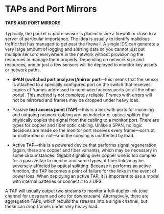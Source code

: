 # TAPs and Port Mirrors

#### TAPS AND PORT MIRRORS

Typically, the packet capture sensor is placed inside a firewall or close to a server of particular importance. The idea is usually to identify malicious traffic that has managed to get past the firewall. A single IDS can generate a very large amount of logging and alerting data so you cannot just put multiple sensors everywhere in the network without provisioning the resources to manage them properly. Depending on network size and resources, one or just a few sensors will be deployed to monitor key assets or network paths.

-   **SPAN (switched port analyzer)/mirror port**—this means that the sensor is attached to a specially configured port on the switch that receives copies of frames addressed to nominated access ports (or all the other ports). This method is not completely reliable. Frames with errors will not be mirrored and frames may be dropped under heavy load.
    
-   Passive **test access point (TAP)**—this is a box with ports for incoming and outgoing network cabling and an inductor or optical splitter that physically copies the signal from the cabling to a monitor port. There are types for copper and fiber optic cabling. Unlike a SPAN, no logic decisions are made so the monitor port receives every frame—corrupt or malformed or not—and the copying is unaffected by load.
    
-   Active TAP—this is a powered device that performs signal regeneration (again, there are copper and fiber variants), which may be necessary in some circumstances. Gigabit signaling over copper wire is too complex for a passive tap to monitor and some types of fiber links may be adversely affected by optical splitting. Because it performs an active function, the TAP becomes a point of failure for the links in the event of power loss. When deploying an active TAP, it is important to use a model with internal batteries or connect it to a UPS.
    

A TAP will usually output two streams to monitor a full-duplex link (one channel for upstream and one for downstream). Alternatively, there are aggregation TAPs, which rebuild the streams into a single channel, but these can drop frames under very heavy load.